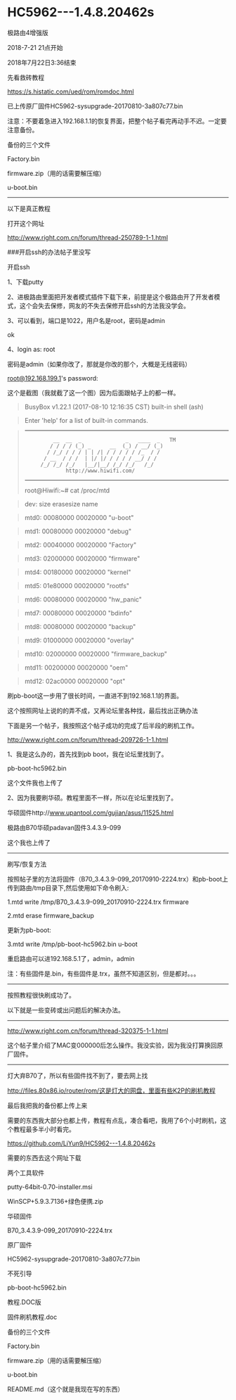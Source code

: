 # HC5962---1.4.8.20462s
极路由4增强版 

2018-7-21 21点开始 

2018年7月22日3:36结束 

先看救砖教程


https://s.histatic.com/ued/rom/romdoc.html


已上传原厂固件HC5962-sysupgrade-20170810-3a807c77.bin

注意：不要着急进入192.168.1.1的恢复界面，把整个帖子看完再动手不迟。一定要注意备份。 

备份的三个文件 

Factory.bin 

firmware.zip（用的话需要解压缩） 

u-boot.bin 

******************************************* 

以下是真正教程 

打开这个网址 

http://www.right.com.cn/forum/thread-250789-1-1.html 



###开启ssh的办法帖子里没写 

开启ssh 

1、下载putty 

2、进极路由里面把开发者模式插件下载下来，前提是这个极路由开了开发者模式，这个会失去保修，网友的不失去保修开启ssh的方法我没学会。 

3、可以看到，端口是1022，用户名是root，密码是admin 

ok 

4、login as: root 

密码是admin（如果你改了，那就是你改的那个，大概是无线密码） 

root@192.168.199.1's password: 


这个是截图（我就截了这一个图）因为后面跟帖子上的都一样。 
 
 
>BusyBox v1.22.1 (2017-08-10 12:16:35 CST) built-in shell (ash) 

>Enter 'help' for a list of built-in commands. 

>
>***********************************************************
>              __  __  _              _   ____  _   TM
>             / / / / (_) _      __  (_) / __/ (_)
>            / /_/ / / / | | /| / / / / / /_  / /
>           / __  / / /  | |/ |/ / / / / __/ / /
>          /_/ /_/ /_/   |__/|__/ /_/ /_/   /_/
>                  http://www.hiwifi.com/
>***********************************************************
>root@Hiwifi:~# cat /proc/mtd

>dev:    size   erasesize  name

>mtd0: 00080000 00020000 "u-boot"

>mtd1: 00080000 00020000 "debug"

>mtd2: 00040000 00020000 "Factory"

>mtd3: 02000000 00020000 "firmware"

>mtd4: 00180000 00020000 "kernel"

>mtd5: 01e80000 00020000 "rootfs"

>mtd6: 00080000 00020000 "hw_panic"

>mtd7: 00080000 00020000 "bdinfo"

>mtd8: 00080000 00020000 "backup"

>mtd9: 01000000 00020000 "overlay"

>mtd10: 02000000 00020000 "firmware_backup"

>mtd11: 00200000 00020000 "oem"

>mtd12: 02ac0000 00020000 "opt"



刷pb-boot这一步用了很长时间，一直进不到192.168.1.1的界面。 

这个按照网址上说的的弄不成，又再论坛里各种找，最后找出正确办法 

下面是另一个帖子，我按照这个帖子成功的完成了后半段的刷机工作。 

http://www.right.com.cn/forum/thread-209726-1-1.html 

1、我是这么办的，首先找到pb boot，我在论坛里找到了。 

pb-boot-hc5962.bin 

这个文件我也上传了 

2、因为我要刷华硕。教程里面不一样，所以在论坛里找到了。 

华硕固件http://www.upantool.com/gujian/asus/11525.html 

极路由B70华硕padavan固件3.4.3.9-099 

这个我也上传了 

***************
刷写/恢复方法 

按照帖子里的方法将固件（B70_3.4.3.9-099_20170910-2224.trx）和pb-boot上传到路由/tmp目录下,然后使用如下命令刷入: 

1.mtd write /tmp/B70_3.4.3.9-099_20170910-2224.trx firmware 

2.mtd erase firmware_backup 

更新为pb-boot: 

3.mtd write /tmp/pb-boot-hc5962.bin u-boot 

重启路由可以进192.168.5.1了，admin，admin

注：有些固件是.bin，有些固件是.trx，虽然不知道区别，但是都对。。。 

**************************** 

按照教程很快刷成功了。 

以下就是一些变砖或出问题后的解决办法。 

***************** 

http://www.right.com.cn/forum/thread-320375-1-1.html 

这个帖子里介绍了MAC变000000后怎么操作。我没实验，因为我没打算换回原厂固件。 


******************* 

灯大弃B70了，所以有些固件找不到了，要去网上找 

http://files.80x86.io/router/rom/这是灯大的网盘，里面有些K2P的刷机教程 


最后我把我的备份都上传上来 

需要的东西我大部分也都上传，教程有点乱，凑合看吧，我用了6个小时刷机，这个教程最多半小时看完。 


https://github.com/LiYun9/HC5962---1.4.8.20462s 


需要的东西去这个网址下载 


两个工具软件 

putty-64bit-0.70-installer.msi 

WinSCP+5.9.3.7136+绿色便携.zip 


华硕固件 

B70_3.4.3.9-099_20170910-2224.trx 


原厂固件 

HC5962-sysupgrade-20170810-3a807c77.bin 


不死引导 

pb-boot-hc5962.bin 


教程.DOC版 

固件刷机教程.doc 


备份的三个文件 

Factory.bin 

firmware.zip（用的话需要解压缩） 

u-boot.bin 


README.md（这个就是我现在写的东西） 

